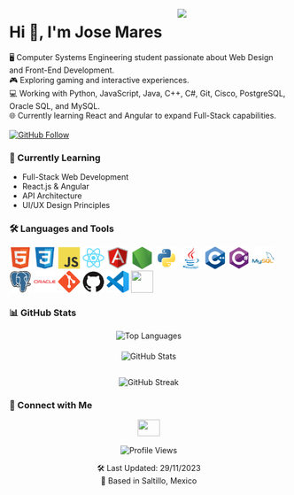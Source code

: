 <!-- 🧑‍💻 Presentación con imagen alineada -->
<p align="left">
  <img src="https://i.pinimg.com/originals/81/17/8b/81178b47a8598f0c81c4799f2cdd4057.gif" width="200" align="right">
  <h1>Hi 👋, I'm Jose Mares</h1>
  🖥️ Computer Systems Engineering student passionate about Web Design and Front-End Development.<br>
  🎮 Exploring gaming and interactive experiences.<br>
  💻 Working with Python, JavaScript, Java, C++, C#, Git, Cisco, PostgreSQL, Oracle SQL, and MySQL.<br>
  🌐 Currently learning React and Angular to expand Full-Stack capabilities.<br><br>
  <a href="https://github.com/mares1402" target="_blank">
    <img src="https://img.shields.io/github/followers/mares1402?label=Follow&style=for-the-badge" alt="GitHub Follow" />
  </a>
</p>

<!-- 🌱 Currently Learning -->
<h3>🌱 Currently Learning</h3>
<ul>
  <li>Full-Stack Web Development</li>
  <li>React.js & Angular</li>
  <li>API Architecture</li>
  <li>UI/UX Design Principles</li>
</ul>

<!-- 🛠️ Languages and Tools -->
<h3>🛠️ Languages and Tools</h3>
<p align="left">
  <a href="#"><img src="https://raw.githubusercontent.com/devicons/devicon/master/icons/html5/html5-original.svg" width="40" height="40" /></a>
  <a href="#"><img src="https://raw.githubusercontent.com/devicons/devicon/master/icons/css3/css3-original.svg" width="40" height="40" /></a>
  <a href="#"><img src="https://raw.githubusercontent.com/devicons/devicon/master/icons/javascript/javascript-original.svg" width="40" height="40" /></a>
  <a href="#"><img src="https://raw.githubusercontent.com/devicons/devicon/master/icons/react/react-original.svg" width="40" height="40" /></a>
  <a href="#"><img src="https://raw.githubusercontent.com/devicons/devicon/master/icons/angularjs/angularjs-original.svg" width="40" height="40" /></a>
  <a href="#"><img src="https://raw.githubusercontent.com/devicons/devicon/master/icons/nodejs/nodejs-original.svg" width="40" height="40" /></a>
  <a href="#"><img src="https://raw.githubusercontent.com/devicons/devicon/master/icons/python/python-original.svg" width="40" height="40" /></a>
  <a href="#"><img src="https://raw.githubusercontent.com/devicons/devicon/master/icons/java/java-original.svg" width="40" height="40" /></a>
  <a href="#"><img src="https://raw.githubusercontent.com/devicons/devicon/master/icons/cplusplus/cplusplus-original.svg" width="40" height="40" /></a>
  <a href="#"><img src="https://raw.githubusercontent.com/devicons/devicon/master/icons/csharp/csharp-original.svg" width="40" height="40" /></a>
  <a href="#"><img src="https://raw.githubusercontent.com/devicons/devicon/master/icons/mysql/mysql-original-wordmark.svg" width="40" height="40" /></a>
  <a href="#"><img src="https://raw.githubusercontent.com/devicons/devicon/master/icons/postgresql/postgresql-original.svg" width="40" height="40" /></a>
  <a href="#"><img src="https://raw.githubusercontent.com/devicons/devicon/master/icons/oracle/oracle-original.svg" width="40" height="40" /></a>
  <a href="#"><img src="https://raw.githubusercontent.com/devicons/devicon/master/icons/git/git-original.svg" width="40" height="40" /></a>
  <a href="#"><img src="https://raw.githubusercontent.com/devicons/devicon/master/icons/github/github-original.svg" width="40" height="40" /></a>
  <a href="#"><img src="https://raw.githubusercontent.com/devicons/devicon/master/icons/vscode/vscode-original.svg" width="40" height="40" /></a>
  <a href="#"><img src="https://www.vectorlogo.zone/logos/figma/figma-icon.svg" width="40" height="40" /></a>
</p>

<!-- 📊 GitHub Stats -->
<h3>📊 GitHub Stats</h3>

<!-- Dos gráficas arriba -->
<div style="display: flex; justify-content: center; flex-wrap: wrap; gap: 20px;">
  <div style="flex: 1; min-width: 300px; text-align: center;">
    <img src="https://github-readme-stats.vercel.app/api/top-langs?username=mares1402&show_icons=true&theme=dark&locale=en&layout=compact" alt="Top Languages" />
  </div>
  <div style="flex: 1; min-width: 300px; text-align: center;">
    <img src="https://github-readme-stats.vercel.app/api?username=mares1402&show_icons=true&theme=dark&locale=en" alt="GitHub Stats" />
  </div>
</div>

<!-- Una gráfica abajo -->
<div style="text-align: center; margin-top: 30px;">
  <img src="https://github-readme-streak-stats.herokuapp.com/?user=mares1402&theme=dark" alt="GitHub Streak" />
</div>

<!-- 🤝 Connect with Me -->
<h3>🤝 Connect with Me</h3>
<p align="center">
  <a href="https://instagram.com/anii_akhil" target="_blank">
    <img src="https://raw.githubusercontent.com/rahuldkjain/github-profile-readme-generator/master/src/images/icons/Social/instagram.svg" height="30" width="40" />
  </a>
</p>

<p align="center">
  <img src="https://komarev.com/ghpvc/?username=mares1402&label=Profile%20views&color=0e75b6&style=flat" alt="Profile Views" />
</p>

<!-- 📍 Footer -->
<p align="center">
  🛠 Last Updated: 29/11/2023<br>
  📍 Based in Saltillo, Mexico
</p>
